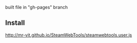 built file in "gh-pages" branch
## Install
http://mr-vit.github.io/SteamWebTools/steamwebtools.user.js
